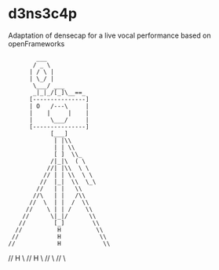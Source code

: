 # d3ns3c4p
Adaptation of densecap for a live vocal performance based on openFrameworks


            ___
           / _ \
          | / \ |
          | \_/ |
           \___/ ___
           _|_|_/[_]\__==_
          [---------------]
          | O   /---\     |
          |    |     |    |
          |     \___/     |
          [---------------]
                [___]
                 | |\\
                 | | \\
                 [ ]  \\_
                /|_|\  ( \
               //| |\\  \ \
              // | | \\  \ \
             //  |_|  \\  \_\
            //   | |   \\
           //\   | |   /\\
          //  \  | |  /  \\
         //    \ | | /    \\
        //      \|_|/      \\
       //        [_]        \\
      //          H          \\
     //           H           \\
    //            H            \\
   //             H             \\
  //              H              \\
 //                               \\
//                                 \\


